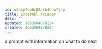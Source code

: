 ```yaml
---
id: o3b1p7qu6r82arb4dnw7jhp
title: External Trigger
desc: ''
updated: 1653964878224
created: 1653964878224
---
```


a prompt with information on what to do next
